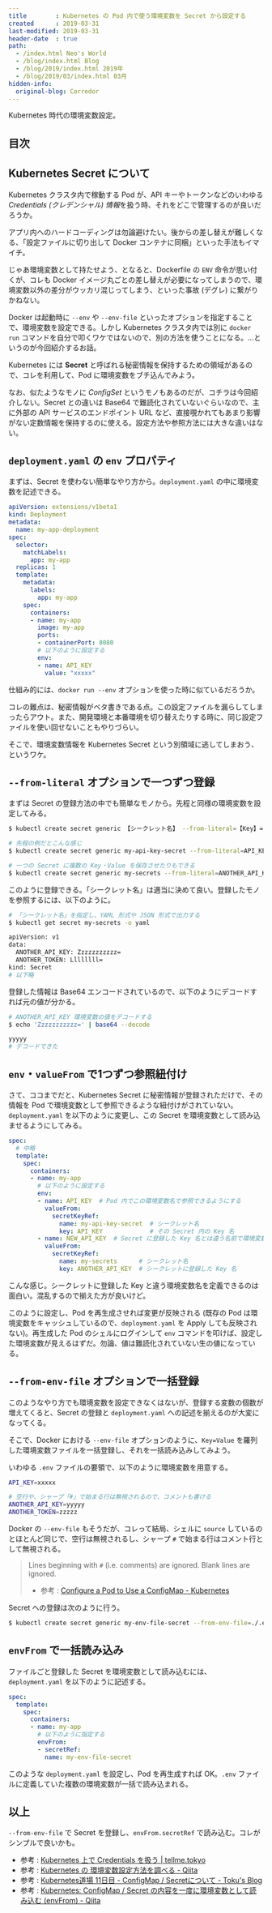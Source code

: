 ```yaml
---
title        : Kubernetes の Pod 内で使う環境変数を Secret から設定する
created      : 2019-03-31
last-modified: 2019-03-31
header-date  : true
path:
  - /index.html Neo's World
  - /blog/index.html Blog
  - /blog/2019/index.html 2019年
  - /blog/2019/03/index.html 03月
hidden-info:
  original-blog: Corredor
---
```


Kubernetes 時代の環境変数設定。

## 目次

## Kubernetes Secret について

Kubernetes クラスタ内で稼動する Pod が、API キーやトークンなどのいわゆる *Credentials (クレデンシャル) 情報*を扱う時、それをどこで管理するのが良いだろうか。

アプリ内へのハードコーディングは勿論避けたい。後からの差し替えが難しくなる、「設定ファイルに切り出して Docker コンテナに同梱」といった手法もイマイチ。

じゃあ環境変数として持たせよう、となると、Dockerfile の `ENV` 命令が思い付くが、コレも Docker イメージ丸ごとの差し替えが必要になってしまうので、環境変数以外の差分がウッカリ混じってしまう、といった事故 (デグレ) に繋がりかねない。

Docker は起動時に `--env` や `--env-file` といったオプションを指定することで、環境変数を設定できる。しかし Kubernetes クラスタ内では別に `docker run` コマンドを自分で叩くワケではないので、別の方法を使うことになる。…というのが今回紹介するお話。

Kubernetes には **Secret** と呼ばれる秘密情報を保持するための領域があるので、コレを利用して、Pod に環境変数をブチ込んでみよう。

なお、似たようなモノに *ConfigSet* というモノもあるのだが、コチラは今回紹介しない。Secret との違いは Base64 で難読化されていないぐらいなので、主に外部の API サービスのエンドポイント URL など、直接覗かれてもあまり影響がない定数情報を保持するのに使える。設定方法や参照方法には大きな違いはない。

## `deployment.yaml` の `env` プロパティ

まずは、Secret を使わない簡単なやり方から。`deployment.yaml` の中に環境変数を記述できる。

```yaml
apiVersion: extensions/v1beta1
kind: Deployment
metadata:
  name: my-app-deployment
spec:
  selector:
    matchLabels:
      app: my-app
  replicas: 1
  template:
    metadata:
      labels:
        app: my-app
    spec:
      containers:
      - name: my-app
        image: my-app
        ports:
        - containerPort: 8080
        # 以下のように設定する
        env:
        - name: API_KEY
          value: "xxxxx"
```

仕組み的には、`docker run --env` オプションを使った時に似ているだろうか。

コレの難点は、秘密情報がベタ書きである点。この設定ファイルを漏らしてしまったらアウト。また、開発環境と本番環境を切り替えたりする時に、同じ設定ファイルを使い回せないこともやりづらい。

そこで、環境変数情報を Kubernetes Secret という別領域に逃してしまおう、というワケ。

## `--from-literal` オプションで一つずつ登録

まずは Secret の登録方法の中でも簡単なモノから。先程と同様の環境変数を設定してみる。

```bash
$ kubectl create secret generic 【シークレット名】 --from-literal=【Key】=【Value】

# 先程の例だとこんな感じ
$ kubectl create secret generic my-api-key-secret --from-literal=API_KEY=xxxxx

# 一つの Secret に複数の Key・Value を保存させたりもできる
$ kubectl create secret generic my-secrets --from-literal=ANOTHER_API_KEY=yyyyy --from-literal=ANOTHER_TOKEN=zzzzz
```

このように登録できる。「シークレット名」は適当に決めて良い。登録したモノを参照するには、以下のように。

```bash
# 「シークレット名」を指定し、YAML 形式や JSON 形式で出力する
$ kubectl get secret my-secrets -o yaml

apiVersion: v1
data:
  ANOTHER_API_KEY: Zzzzzzzzzzz=
  ANOTHER_TOKEN: Llllllll=
kind: Secret
# 以下略
```

登録した情報は Base64 エンコードされているので、以下のようにデコードすれば元の値が分かる。

```bash
# ANOTHER_API_KEY 環境変数の値をデコードする
$ echo 'Zzzzzzzzzzz=' | base64 --decode

yyyyy
# デコードできた
```

## `env`・`valueFrom` で1つずつ参照紐付け

さて、ココまでだと、Kubernetes Secret に秘密情報が登録されただけで、その情報を Pod で環境変数として参照できるような紐付けがされていない。`deployment.yaml` を以下のように変更し、この Secret を環境変数として読み込ませるようにしてみる。

```yaml
spec:
  # 中略
  template:
    spec:
      containers:
      - name: my-app
        # 以下のように設定する
        env:
        - name: API_KEY  # Pod 内でこの環境変数名で参照できるようにする
          valueFrom:
            secretKeyRef:
              name: my-api-key-secret  # シークレット名
              key: API_KEY             # その Secret 内の Key 名
        - name: NEW_API_KEY  # Secret に登録した Key 名とは違う名前で環境変数を設定したりもできる
          valueFrom:
            secretKeyRef:
              name: my-secrets      # シークレット名
              key: ANOTHER_API_KEY  # シークレットに登録した Key 名
```

こんな感じ。シークレットに登録した Key と違う環境変数名を定義できるのは面白い。混乱するので揃えた方が良いけど。

このように設定し、Pod を再生成させれば変更が反映される (既存の Pod は環境変数をキャッシュしているので、`deployment.yaml` を Apply しても反映されない)。再生成した Pod のシェルにログインして `env` コマンドを叩けば、設定した環境変数が見えるはずだ。勿論、値は難読化されていない生の値になっている。

## `--from-env-file` オプションで一括登録

このようなやり方でも環境変数を設定できなくはないが、登録する変数の個数が増えてくると、Secret の登録と `deployment.yaml` への記述を揃えるのが大変になってくる。

そこで、Docker における `--env-file` オプションのように、`Key=Value` を羅列した環境変数ファイルを一括登録し、それを一括読み込みしてみよう。

いわゆる `.env` ファイルの要領で、以下のように環境変数を用意する。

```bash
API_KEY=xxxxx

# 空行や、シャープ「#」で始まる行は無視されるので、コメントも書ける
ANOTHER_API_KEY=yyyyy
ANOTHER_TOKEN=zzzzz
```

Docker の `--env-file` もそうだが、コレって結局、シェルに `source` しているのとほとんど同じで、空行は無視されるし、シャープ `#` で始まる行はコメント行として無視される。

> Lines beginning with `#` (i.e. comments) are ignored. Blank lines are ignored.
> 
> - 参考 : [Configure a Pod to Use a ConfigMap - Kubernetes](https://kubernetes.io/docs/tasks/configure-pod-container/configure-pod-configmap/#create-configmaps-from-files)

Secret への登録は次のように行う。

```bash
$ kubectl create secret generic my-env-file-secret --from-env-file=./.env
```

## `envFrom` で一括読み込み

ファイルごと登録した Secret を環境変数として読み込むには、`deployment.yaml` を以下のように記述する。

```yaml
spec:
  template:
    spec:
      containers:
      - name: my-app
        # 以下のように指定する
        envFrom:
        - secretRef:
          name: my-env-file-secret
```

このような `deployment.yaml` を設定し、Pod を再生成すれば OK。`.env` ファイルに定義していた複数の環境変数が一括で読み込まれる。

## 以上

`--from-env-file` で Secret を登録し、`envFrom.secretRef` で読み込む。コレがシンプルで良いかも。

- 参考 : [Kubernetes 上で Credentials を扱う | tellme.tokyo](https://tellme.tokyo/post/2018/08/07/kubernetes-configmaps-secrets/)
- 参考 : [Kubernetes の 環境変数設定方法を調べる - Qiita](https://qiita.com/toshihirock/items/40b61c5632fa062f25af)
- 参考 : [Kubernetes道場 11日目 - ConfigMap / Secretについて - Toku's Blog](https://cstoku.io/posts/2018/k8sdojo-11/)
- 参考 : [Kubernetes: ConfigMap / Secret の内容を一度に環境変数として読み込む (envFrom) - Qiita](https://qiita.com/tkusumi/items/cf7b096972bfa2810800)
